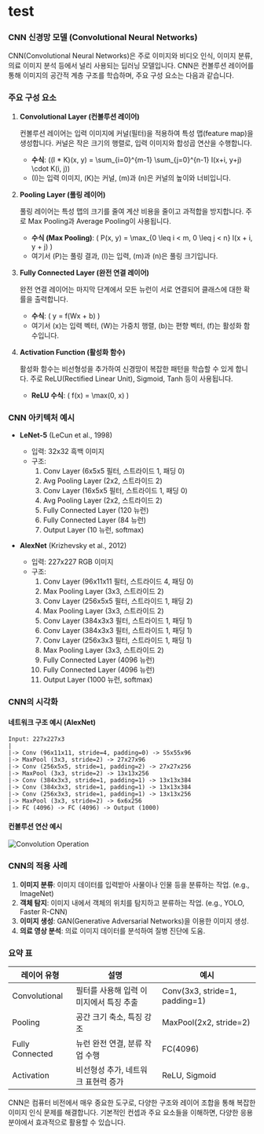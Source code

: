 # test

### CNN 신경망 모델 (Convolutional Neural Networks)

CNN(Convolutional Neural Networks)은 주로 이미지와 비디오 인식, 이미지 분류, 의료 이미지 분석 등에서 널리 사용되는 딥러닝 모델입니다. CNN은 컨볼루션 레이어를 통해 이미지의 공간적 계층 구조를 학습하며, 주요 구성 요소는 다음과 같습니다.

### 주요 구성 요소

1. **Convolutional Layer (컨볼루션 레이어)**

    컨볼루션 레이어는 입력 이미지에 커널(필터)을 적용하여 특성 맵(feature map)을 생성합니다. 커널은 작은 크기의 행렬로, 입력 이미지와 합성곱 연산을 수행합니다.
    - **수식**: \((I * K)(x, y) = \sum_{i=0}^{m-1} \sum_{j=0}^{n-1} I(x+i, y+j) \cdot K(i, j)\)
    - \(I\)는 입력 이미지, \(K\)는 커널, \(m\)과 \(n\)은 커널의 높이와 너비입니다.

2. **Pooling Layer (풀링 레이어)**

    풀링 레이어는 특성 맵의 크기를 줄여 계산 비용을 줄이고 과적합을 방지합니다. 주로 Max Pooling과 Average Pooling이 사용됩니다.
    - **수식 (Max Pooling)**: \( P(x, y) = \max_{0 \leq i < m, 0 \leq j < n} I(x + i, y + j) \)
    - 여기서 \(P\)는 풀링 결과, \(I\)는 입력, \(m\)과 \(n\)은 풀링 크기입니다.

3. **Fully Connected Layer (완전 연결 레이어)**

    완전 연결 레이어는 마지막 단계에서 모든 뉴런이 서로 연결되어 클래스에 대한 확률을 출력합니다.
    - **수식**: \( y = f(Wx + b) \)
    - 여기서 \(x\)는 입력 벡터, \(W\)는 가중치 행렬, \(b\)는 편향 벡터, \(f\)는 활성화 함수입니다.

4. **Activation Function (활성화 함수)**

    활성화 함수는 비선형성을 추가하여 신경망이 복잡한 패턴을 학습할 수 있게 합니다. 주로 ReLU(Rectified Linear Unit), Sigmoid, Tanh 등이 사용됩니다.
    - **ReLU 수식**: \( f(x) = \max(0, x) \)

### CNN 아키텍처 예시

- **LeNet-5** (LeCun et al., 1998)
  - 입력: 32x32 흑백 이미지
  - 구조:
    1. Conv Layer (6x5x5 필터, 스트라이드 1, 패딩 0)
    2. Avg Pooling Layer (2x2, 스트라이드 2)
    3. Conv Layer (16x5x5 필터, 스트라이드 1, 패딩 0)
    4. Avg Pooling Layer (2x2, 스트라이드 2)
    5. Fully Connected Layer (120 뉴런)
    6. Fully Connected Layer (84 뉴런)
    7. Output Layer (10 뉴런, softmax)

- **AlexNet** (Krizhevsky et al., 2012)
  - 입력: 227x227 RGB 이미지
  - 구조:
    1. Conv Layer (96x11x11 필터, 스트라이드 4, 패딩 0)
    2. Max Pooling Layer (3x3, 스트라이드 2)
    3. Conv Layer (256x5x5 필터, 스트라이드 1, 패딩 2)
    4. Max Pooling Layer (3x3, 스트라이드 2)
    5. Conv Layer (384x3x3 필터, 스트라이드 1, 패딩 1)
    6. Conv Layer (384x3x3 필터, 스트라이드 1, 패딩 1)
    7. Conv Layer (256x3x3 필터, 스트라이드 1, 패딩 1)
    8. Max Pooling Layer (3x3, 스트라이드 2)
    9. Fully Connected Layer (4096 뉴런)
    10. Fully Connected Layer (4096 뉴런)
    11. Output Layer (1000 뉴런, softmax)

### CNN의 시각화

#### 네트워크 구조 예시 (AlexNet)

```
Input: 227x227x3
|
|-> Conv (96x11x11, stride=4, padding=0) -> 55x55x96
|-> MaxPool (3x3, stride=2) -> 27x27x96
|-> Conv (256x5x5, stride=1, padding=2) -> 27x27x256
|-> MaxPool (3x3, stride=2) -> 13x13x256
|-> Conv (384x3x3, stride=1, padding=1) -> 13x13x384
|-> Conv (384x3x3, stride=1, padding=1) -> 13x13x384
|-> Conv (256x3x3, stride=1, padding=1) -> 13x13x256
|-> MaxPool (3x3, stride=2) -> 6x6x256
|-> FC (4096) -> FC (4096) -> Output (1000)
```

#### 컨볼루션 연산 예시

![Convolution Operation](https://cdn-images-1.medium.com/max/1200/1*sjB2OEZbLBxZBD1X8FmdZg.gif)

### CNN의 적용 사례

1. **이미지 분류**: 이미지 데이터를 입력받아 사물이나 인물 등을 분류하는 작업. (e.g., ImageNet)
2. **객체 탐지**: 이미지 내에서 객체의 위치를 탐지하고 분류하는 작업. (e.g., YOLO, Faster R-CNN)
3. **이미지 생성**: GAN(Generative Adversarial Networks)을 이용한 이미지 생성.
4. **의료 영상 분석**: 의료 이미지 데이터를 분석하여 질병 진단에 도움.

### 요약 표

| 레이어 유형    | 설명                                             | 예시                       |
|----------------|--------------------------------------------------|----------------------------|
| Convolutional  | 필터를 사용해 입력 이미지에서 특징 추출           | Conv(3x3, stride=1, padding=1) |
| Pooling        | 공간 크기 축소, 특징 강조                         | MaxPool(2x2, stride=2)     |
| Fully Connected| 뉴런 완전 연결, 분류 작업 수행                    | FC(4096)                   |
| Activation     | 비선형성 추가, 네트워크 표현력 증가                | ReLU, Sigmoid              |

CNN은 컴퓨터 비전에서 매우 중요한 도구로, 다양한 구조와 레이어 조합을 통해 복잡한 이미지 인식 문제를 해결합니다. 기본적인 컨셉과 주요 요소들을 이해하면, 다양한 응용 분야에서 효과적으로 활용할 수 있습니다.
